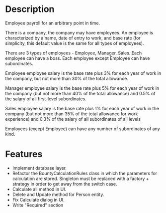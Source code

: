 # Description
Employee payroll for an arbitrary point in time.

There is a company, the company may have employees. An employee is characterized by a name, date of entry to work, and base rate (for simplicity, this default value is the same for all types of employees).

There are 3 types of employees - Employee, Manager, Sales. Each employee can have a boss. Each employee except Employee can have subordinates.

Employee employee salary is the base rate plus 3% for each year of work in the company, but not more than 30% of the total allowance.

Manager employee salary is the base rate plus 5% for each year of work in the company (but not more than 40% of the total allowance) and 0.5% of the salary of all first-level subordinates.

Sales employee salary is the base rate plus 1% for each year of work in the company (but not more than 35% of the total allowance for work experience) and 0.3% of the salary of all subordinates of all levels

Employees (except Employee) can have any number of subordinates of any kind.

# Features
- Implement database layer.
- Refactor the BountyCalculationRules class in which the parameters for calculation are stored. Singleton must be replaced with a factory + strategy in order to get away from the switch case.
- Calculate all method in UI.
- Delete and Update method for Person entity.
- Fix Calculate dialog in UI.
- Write "Required" section
